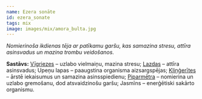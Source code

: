 ```yaml
---
name: Ezera sonāte
id: ezera_sonate
tags: mix
image: images/mix/amora_bulta.jpg
---
```

*Nomierinoša ikdienas tēja ar patīkamu garšu, kas samazina stresu, attīra asinsvadus un mazina trombu veidošanos.*

**Sastāvs:**
<a href="https://www.danga.lv/mono/#vigriezes">Vīgriezes</a> – uzlabo vielmaiņu, mazina stresu;
<a href="https://www.danga.lv/mono/#lazdu_miza">Lazdas</a> – attīra asinsvadus;
Upeņu lapas – paaugstina organisma aizsargspējas;
<a href="https://www.danga.lv/mono/#klingerites">Kliņģerītes</a> – ārstē iekaisumus un samazina asinsspiedienu;
<a href="https://www.danga.lv/mono/#piparmetra">Piparmētra</a> – nomierina un uzlabo gremošanu, dod atsvaidzinošu garšu;
Jasmīns – enerģētiski sakārto organismu.